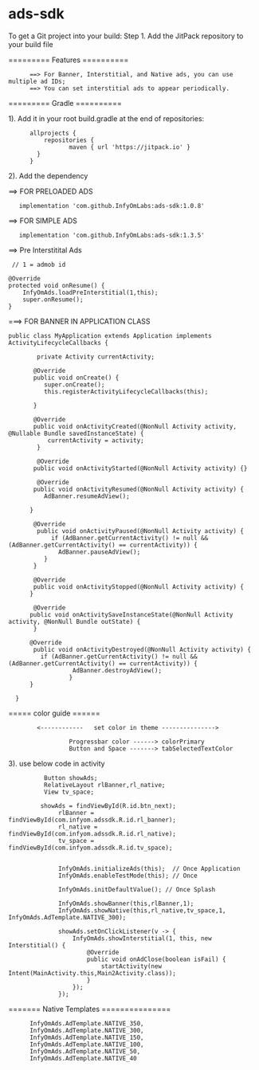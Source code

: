 # ads-sdk

To get a Git project into your build:
Step 1. Add the JitPack repository to your build file

========= Features ==========

          ==> For Banner, Interstitial, and Native ads, you can use multiple ad IDs; 
          ==> You can set interstitial ads to appear periodically.
          

========= Gradle ==========

1). Add it in your root build.gradle at the end of repositories:

          allprojects {
              repositories {
                     maven { url 'https://jitpack.io' }
            }
          }
          
2). Add the dependency

==> FOR PRELOADED ADS

       implementation 'com.github.InfyOmLabs:ads-sdk:1.0.8'
        
==> FOR SIMPLE ADS

       implementation 'com.github.InfyOmLabs:ads-sdk:1.3.5'  
     
==> Pre Interstitital Ads

     // 1 = admob id
     
    @Override
    protected void onResume() {
        InfyOmAds.loadPreInterstitial(1,this);
        super.onResume();
    }
         
       
===> FOR BANNER IN APPLICATION CLASS


    public class MyApplication extends Application implements ActivityLifecycleCallbacks {

            private Activity currentActivity;

           @Override
           public void onCreate() {
              super.onCreate();
              this.registerActivityLifecycleCallbacks(this);

           }

           @Override
           public void onActivityCreated(@NonNull Activity activity, @Nullable Bundle savedInstanceState) {
               currentActivity = activity;
            }

            @Override
           public void onActivityStarted(@NonNull Activity activity) {}

            @Override
           public void onActivityResumed(@NonNull Activity activity) {
              AdBanner.resumeAdView();

          }

           @Override
            public void onActivityPaused(@NonNull Activity activity) {
                if (AdBanner.getCurrentActivity() != null && (AdBanner.getCurrentActivity() == currentActivity)) {
                  AdBanner.pauseAdView();
              }
           }

           @Override
           public void onActivityStopped(@NonNull Activity activity) {
          }

           @Override
          public void onActivitySaveInstanceState(@NonNull Activity activity, @NonNull Bundle outState) {
           }

          @Override
           public void onActivityDestroyed(@NonNull Activity activity) {
             if (AdBanner.getCurrentActivity() != null && (AdBanner.getCurrentActivity() == currentActivity)) {
                      AdBanner.destroyAdView();
                     }
          }

      }
       
        
        
 ===== color guide ====== 
 
            <------------   set color in theme --------------->

                     Progressbar color ------> colorPrimary
                     Button and Space -------> tabSelectedTextColor

 3). use below code in activity 
 
 
              Button showAds;
              RelativeLayout rlBanner,rl_native;
              View tv_space;

             showAds = findViewById(R.id.btn_next);
                  rlBanner = findViewById(com.infyom.adssdk.R.id.rl_banner);
                  rl_native = findViewById(com.infyom.adssdk.R.id.rl_native);
                  tv_space = findViewById(com.infyom.adssdk.R.id.tv_space);


                  InfyOmAds.initializeAds(this);  // Once Application
                  InfyOmAds.enableTestMode(this); // Once

                  InfyOmAds.initDefaultValue(); // Once Splash
                  
                  InfyOmAds.showBanner(this,rlBanner,1);
                  InfyOmAds.showNative(this,rl_native,tv_space,1, InfyOmAds.AdTemplate.NATIVE_300);

                  showAds.setOnClickListener(v -> {
                      InfyOmAds.showInterstitial(1, this, new Interstitial() {
                          @Override
                          public void onAdClose(boolean isFail) {
                              startActivity(new Intent(MainActivity.this,Main2Activity.class));
                          }
                      });
                  });
        
   ======= Native Templates ===============
   
          InfyOmAds.AdTemplate.NATIVE_350,
          InfyOmAds.AdTemplate.NATIVE_300,
          InfyOmAds.AdTemplate.NATIVE_150,
          InfyOmAds.AdTemplate.NATIVE_100,
          InfyOmAds.AdTemplate.NATIVE_50,
          InfyOmAds.AdTemplate.NATIVE_40
